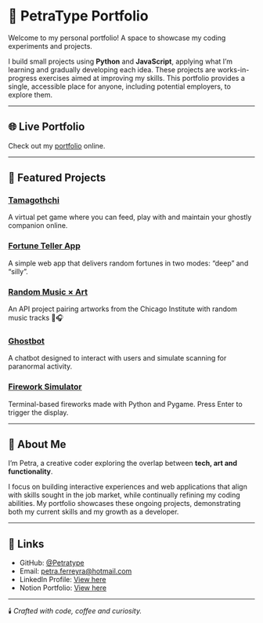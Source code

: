 # 👻 PetraType Portfolio

Welcome to my personal portfolio! 
A space to showcase my coding experiments and projects.  

I build small projects using **Python** and **JavaScript**, applying what I’m learning and gradually developing each idea. These projects are works-in-progress exercises aimed at improving my skills. This portfolio provides a single, accessible place for anyone, including potential employers, to explore them.

---

## 🌐 Live Portfolio
Check out my [portfolio](https://Petratype.github.io/portfolio/) online.


---

## 🧩 Featured Projects

### [Tamagothchi](https://petratype.github.io/tamagothchi)
A virtual pet game where you can feed, play with and maintain your ghostly companion online.

### [Fortune Teller App](https://petratype.github.io/fortune-teller)
A simple web app that delivers random fortunes in two modes: “deep” and “silly”.

### [Random Music × Art](https://petratype.github.io/art-meets-music-api)
An API project pairing artworks from the Chicago Institute with random music tracks 🎨🎧

### [Ghostbot](https://petratype.github.io/ghostbot-web)
A chatbot designed to interact with users and simulate scanning for paranormal activity.

### [Firework Simulator](https://github.com/Petratype/firework-simulator)
Terminal-based fireworks made with Python and Pygame. Press Enter to trigger the display.

---

## 🖤 About Me
I’m Petra, a creative coder exploring the overlap between **tech, art and functionality**.  

I focus on building interactive experiences and web applications that align with skills sought in the job market, while continually refining my coding abilities. My portfolio showcases these ongoing projects, demonstrating both my current skills and my growth as a developer.

---

## 🔗 Links
- GitHub: [@Petratype](https://github.com/Petratype)
- Email: petra.ferreyra@hotmail.com
- LinkedIn Profile: [View here](https://www.linkedin.com/in/petra-ferreyra-043ab4274)
- Notion Portfolio: [View here](https://accurate-flower-2a4.notion.site/PetraType-Portfolio-28e3f21ba60f807ab683f07e203c9433?pvs=143)

---

🕯️ *Crafted with code, coffee and curiosity.*
